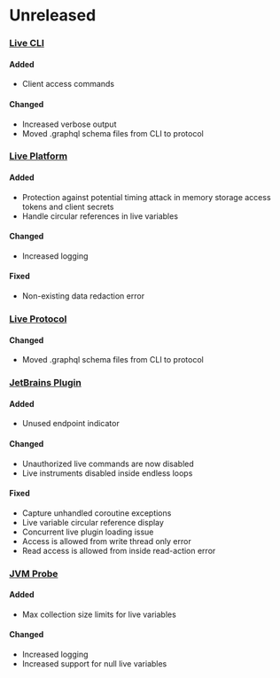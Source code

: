 # Unreleased

### [Live CLI](https://github.com/sourceplusplus/interface-cli)

#### Added
- Client access commands

#### Changed
- Increased verbose output
- Moved .graphql schema files from CLI to protocol

### [Live Platform](https://github.com/sourceplusplus/live-platform)

#### Added
- Protection against potential timing attack in memory storage access tokens and client secrets
- Handle circular references in live variables

#### Changed
- Increased logging

#### Fixed
- Non-existing data redaction error

### [Live Protocol](https://github.com/sourceplusplus/protocol)

#### Changed
- Moved .graphql schema files from CLI to protocol

### [JetBrains Plugin](https://github.com/sourceplusplus/interface-jetbrains)

#### Added
- Unused endpoint indicator

#### Changed
- Unauthorized live commands are now disabled
- Live instruments disabled inside endless loops

#### Fixed
- Capture unhandled coroutine exceptions
- Live variable circular reference display
- Concurrent live plugin loading issue
- Access is allowed from write thread only error
- Read access is allowed from inside read-action error

### [JVM Probe](https://github.com/sourceplusplus/probe-jvm)

#### Added
- Max collection size limits for live variables

#### Changed
- Increased logging
- Increased support for null live variables
